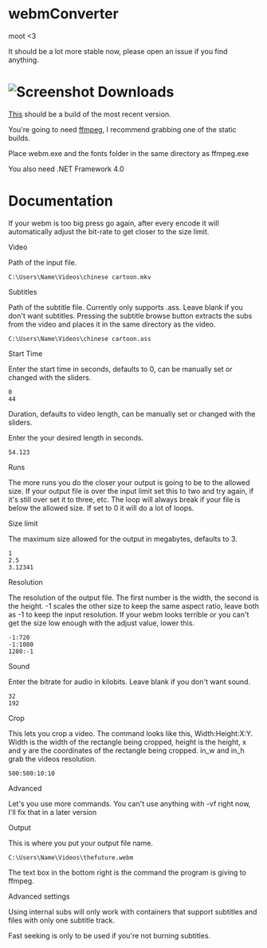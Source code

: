 webmConverter
=========
moot <3

It should be a lot more stable now, please open an issue if you find anything.

![Screenshot](http://a.pomf.se/uzwrbg.png)
Downloads
=========
[This](https://github.com/Wsheerio/webmConverter/raw/master/Executable/webmConverter.zip) should be a build of the most recent version.

You're going to need [ffmpeg](http://ffmpeg.zeranoe.com/builds/), I recommend grabbing one of the static builds.

Place webm.exe and the fonts folder in the same directory as ffmpeg.exe

You also need .NET Framework 4.0

Documentation
=========

If your webm is too big press go again, after every encode it will automatically adjust the bit-rate to get closer to the  size limit.

Video

Path of the input file.

    C:\Users\Name\Videos\chinese cartoon.mkv

Subtitles

Path of the subtitle file. Currently only supports .ass. Leave blank if you don't want subtitles. Pressing the subtitle browse button extracts the subs from the video and places it in the same directory as the video.

    C:\Users\Name\Videos\chinese cartoon.ass

Start Time

Enter the start time in seconds, defaults to 0, can be manually set or changed with the sliders.

    0
    44

Duration, defaults to video length, can be manually set or changed with the sliders.

Enter the your desired length in seconds.

    54.123

Runs

The more runs you do the closer your output is going to be to the allowed size. If your output file is over the input limit set this to two and try again, if it's still over set it to three, etc. The loop will always break if your file is below the allowed size. If set to 0 it will do a lot of loops.

Size limit

The maximum size allowed for the output in megabytes, defaults to 3.

    1
    2.5
    3.12341

Resolution

The resolution of the output file. The first number is the width, the second is the height. -1 scales the other size to keep the same aspect ratio, leave both as -1 to keep the input resolution. If your webm looks terrible or you can't get the size low enough with the adjust value, lower this.

    -1:720
    -1:1080
    1280:-1

Sound

Enter the bitrate for audio in kilobits. Leave blank if you don't want sound.

    32
    192

Crop

This lets you crop a video\. The command looks like this, Width:Height:X:Y. Width is the width of the rectangle being cropped, height is the height, x and y are the coordinates of the rectangle being cropped. in_w and in_h grab the videos resolution.

    500:500:10:10

Advanced

Let's you use more commands. You can't use anything with -vf right now, I'll fix that in a later version

Output

This is where you put your output file name.

    C:\Users\Name\Videos\thefuture.webm

The text box in the bottom right is the command the program is giving to ffmpeg.

Advanced settings

Using internal subs will only work with containers that support subtitles and files with only one subtitle track.

Fast seeking is only to be used if you're not burning subtitles.

